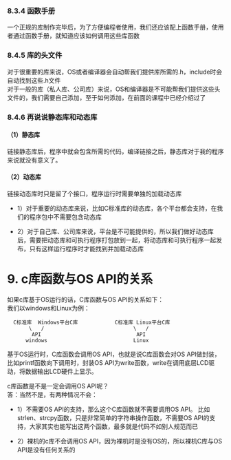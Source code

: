 ### 8.3.4 函数手册
一个正规的库制作完毕后，为了方便编程者使用，我们还应该配上函数手册，使用者通过函数手册，就知道应该如何调用这些库函数  
		
### 8.4.5 库的头文件
对于很重要的库来说，OS或者编译器会自动帮我们提供库所需的.h，include时会自动找到这些.h文件    
对于一般的库（私人库、公司库）来说，OS和编译器是不可能帮我们提供这些头文件的，我们需要自己添加，至于如何添加，在前面的课程中已经介绍过了  

### 8.4.6 再说说静态库和动态库

#### （1）静态库
链接静态库后，程序中就会包含所需的代码，编译链接之后，静态库对于我的程序来说就没有意义了。
			
			
#### （2）动态库
链接动态库时只是留了个接口，程序运行时需要单独的加载动态库

+ 1）对于重要的动态库来说，比如C标准库的动态库，各个平台都会支持，在我们的程序包中不需要包含动态库  

+ 2）对于自己库、公司库来说，平台是不可能提供的，所以我们做好动态库后，需要把动态库和可执行程序打包放到一起，将动态库和可执行程序一起发布，只有这样运行程序时才能找到并加载动态库  

# 9. c库函数与OS API的关系
如果c库基于OS运行的话，C库函数与OS API的关系如下：  
我们以windows和Linux为例：  
	
  ```shell
    C标准库  Windows平台C库            C标准库 Linux平台C库
         \   /                             \   /
          API                               API
        windows                            Linux
  ```
			
基于OS运行时，C库函数会调用OS API，也就是说C库函数会对OS API做封装，比如printf函数向下调用时，封装OS API为write函数，write在调用底层LCD驱动，将数据输出LCD硬件上显示。
			
			
c库函数是不是一定会调用OS API呢？  
答：当然不是，有两种情况不会：  

+ 1）不需要OS API的支持，那么这个C库函数就不需要调用OS API。
    比如strlen、strcpy函数，只是非常简单的字符串操作函数，不需要OS API的支持，大家其实也能写出这两个函数，最多就是代码不如别人规范而已  

+ 2）裸机的c库不会调用OS API，因为裸机时是没有OS的，所以裸机C库与OS API是没有任何关系的  
